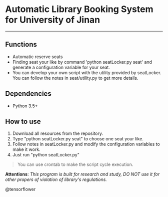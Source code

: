 # Automatic Library Booking System for University of Jinan
---  
## Functions
  * Automatic reserve seats
  * Finding seat your like by command 'python seatLocker.py seat' and generate a configuration variable for your seat.
  * You can develop your own script with the utility provided by seatLocker. You can follow the notes in seat/utility.py to get more details.
## Dependencies
  * Python 3.5+

## How to use 
  1. Download all resources from the repository.
  2. Type "python seatLocker.py seat" to choose one seat your like.
  3. Follow notes in seatLocker.py and modify the configuration variables to make it work.
  4. Just run "python seatLocker.py"
  > You can use crontab to make the script cycle execution.

**Attentions**:
*_This program is built for research and study, DO NOT use it for other propers of violation of library's regulations._*

@tensorflower
  
